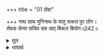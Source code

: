 +++
title = "01 दोहा"

+++
नाथ साथ मुनिनाथ के मातु सकल पुर लोग।  
सेवक सेनप सचिव सब आए बिकल बियोग॥242॥  

<details><summary>मूल</summary>

नाथ साथ मुनिनाथ के मातु सकल पुर लोग।  
सेवक सेनप सचिव सब आए बिकल बियोग॥242॥  
</details>

<details><summary>भावार्थ</summary>

हे नाथ! मुनिनाथ वशिष्ठजी के साथ सब माताएँ, नगरवासी, सेवक, सेनापति, मन्त्री- सब आपके वियोग से व्याकुल होकर आए हैं॥242॥  
</details>



